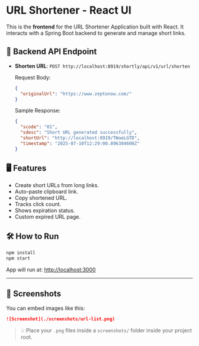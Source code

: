 # URL Shortener - React UI

This is the **frontend** for the URL Shortener Application built with React. It interacts with a Spring Boot backend to generate and manage short links.

## 🔗 Backend API Endpoint

- **Shorten URL**: `POST http://localhost:8919/shortly/api/v1/url/shorten`

  Request Body:
  ```json
  {
    "originalUrl": "https://www.zeptonow.com/"
  }
  ```

  Sample Response:
  ```json
  {
    "scode": "01",
    "sdesc": "Short URL generated successfully",
    "shortUrl": "http://localhost:8919/TWaeLGTD",
    "timestamp": "2025-07-10T12:29:00.896304600Z"
  }
  ```

## 🖥️ Features

- Create short URLs from long links.
- Auto-paste clipboard link.
- Copy shortened URL.
- Tracks click count.
- Shows expiration status.
- Custom expired URL page.

## 🛠️ How to Run

```bash
npm install
npm start
```

App will run at: [http://localhost:3000](http://localhost:3000)

---

## 📸 Screenshots

You can embed images like this:

```md
![Screenshot](./screenshots/url-list.png)
```

> 💡 Place your `.png` files inside a `screenshots/` folder inside your project root.